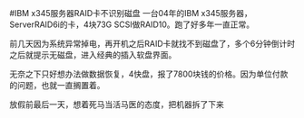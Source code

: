 #IBM x345服务器RAID卡不识别磁盘
一台04年的IBM x345服务器，ServerRAID6i的卡，4块73G SCSI做RAID10。跑了好多年一直正常。

前几天因为系统异常掉电，再开机之后RAID卡就找不到磁盘了，多个6分钟倒计时之后就提示无磁盘，进入经典的插入软盘界面。

无奈之下只好想办法做数据恢复，4快盘，报了7800块钱的价格。因为单位付款的问题，也就一直搁置着。

放假前最后一天，想着死马当活马医的态度，把机器拆了下来